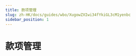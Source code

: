 ```yaml
---
title: 款项管理
slug: zh-HK/docs/guides/wbo/XugowZXIwi34fYkiGL3cM1yenbc
sidebar_position: 1
---
```



# 款项管理

